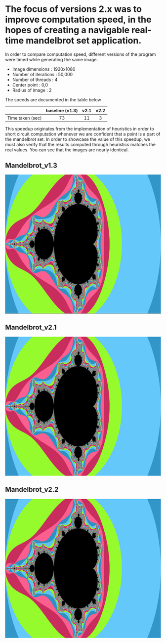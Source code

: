 # The focus of versions 2.x was to improve computation speed, in the hopes of creating a navigable real-time mandelbrot set application.

In order to compare computation speed, different versions of the program were timed while generating the same image.
- Image dimensions : 1920x1080
- Number of iterations : 50,000
- Number of threads : 4
- Center point : 0,0
- Radius of image : 2

The speeds are documented in the table below

|                  | baseline (v1.3) |  v2.1  |  v2.2  |
|----------------- |:---------------:|:------:|:------:|
| Time taken (sec) |        73       |   11   |   3    |

This speedup originates from the implementation of heuristics in order to short circuit computation whenever we are confident that a point is a part of the mandelbrot set.
In order to showcase the value of this speedup, we must also verify that the results computed through heuristics matches the real values. 
You can see that the images are nearly identical.


## Mandelbrot_v1.3
<img src="https://github.com/Runtime-Learner/Mandelbrot-set/blob/main/Mandelbrot_2.x/images/MandelbrotSet_v1.3.png" alt="mandelbrot v1.3" height="450"/>

## Mandelbrot_v2.1
<img src="https://github.com/Runtime-Learner/Mandelbrot-set/blob/main/Mandelbrot_2.x/images/mandelbrotset_v2.1.png" alt="mandelbrot v2.1" height="450"/>

## Mandelbrot_v2.2
<img src="https://github.com/Runtime-Learner/Mandelbrot-set/blob/main/Mandelbrot_2.x/images/mandelbrotset_v2.2.png" alt="mandelbrot v2.2" height="450"/>
